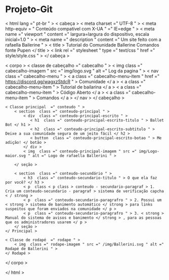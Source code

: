 # Projeto-Git
<!DOCTYPEhtml >
< html  lang =" pt-br " >
< cabeça >
    < meta  charset =" UTF-8 " >
    < meta  http-equiv = " Conteúdo compatível com X-UA " =" IE=edge " >
    < meta  name =" viewport " content =" largura=largura do dispositivo, escala inicial=1.0 " >
    < meta  name =" description " content =" Um site feito com a rafaella Bailerine " >
    < title > Tutorial do Comunidade Ballerine Comandos fonte Pupen </ title >
    < link  rel =" stylesheet " type =" text/css " href =" style/style.css " >
</ cabeça >

< corpo >
    < classe de cabeçalho  =" cabecalho " >
        < img  class =" cabecalho-imagem " src =" img/logo.svg " alt =" Log da pagina " >
        < nav  class =" cabecalho-menu " >
            < a  class =" cabecalho-menu-item " href =" https://discord.gg/wagxzStdcR " > Comunidade </ a >
            < a  class =" cabecalho-menu-item " > Tutorial de bailarina </ a >
            < a  class =" cabecalho-menu-item " > Código Aberto </ a >
            < a  class =" cabecalho-menu-item " > Comandos </ a >
        </ nav >
    </ cabeçalho >

    < Classe principal  =" conteudo " >
        < section  class =" conteudo-principal " >
            < div  class =" conteudo-principal-escrito " >
               < h1  class =" conteudo-principal-escrito-titulo " > Ballet Bot </ h1 >
               < h2  class =" conteudo-principal-escrito-subtitulo " > Deixe a sua comunidade segura de um jeito fácil </ h2 >
               < button  class =" conteudo-principal-escrito-botao " > Me adição! </ botão >
            </ div >
            < img  class =" conteudo-principal-imagem " src =" img/Logo-maior.svg " alt =" Logo de rafaella Ballerini " >

        </ seção >

        < section  class =" conteudo-secundário " >
            < h3  class =" conteudo-secundario-titulo " > O que ela faz por você? </ h3 >
            < p  class < p class > conteudo - secundario-paragraf > 1. Cria um conteudo-secundario - paragraf > sistema de verificação capcha < / strong >
            < p  class =" conteudo-secundario-paragrafro " > 2. Possui um < strong > sistema de banimento automático </ strong > para links suspeitos que foram enviados na comunidade </ p >
            < p  class =" conteudo-secundario-paragrafro " > 3. < strong > Manual do sistema de avisos e banimento </ strong > , para as pessoas que os administradores usarem </ p >
        </ seção >
    </ Principal >

    < Classe de rodapé  =" rodape " >
        < img  class =" rodape-imagem " src =" /img/Ballerini.svg " alt =" Rodapé de Ballerini " >
    </ Rodapé >
</ corpo >

</ html >
